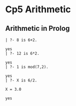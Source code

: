 # Cp5 Arithmetic

## Arithmetic in Prolog

```
| ?- 8 is 6+2.

yes
| ?- 12 is 6*2.

yes
| ?- 1 is mod(7,2).

yes
| ?- X is 6/2.

X = 3.0

yes

```